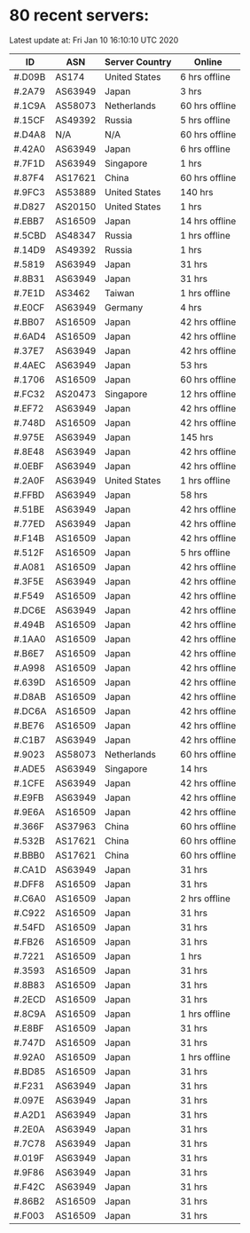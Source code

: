 # 80 recent servers:

Latest update at: Fri Jan 10 16:10:10 UTC 2020

| ID | ASN | Server Country | Online |
| -- | --- | -------------- | ------ |
| #.D09B | AS174 | United States | 6 hrs offline |
| #.2A79 | AS63949 | Japan | 3 hrs |
| #.1C9A | AS58073 | Netherlands | 60 hrs offline |
| #.15CF | AS49392 | Russia | 5 hrs offline |
| #.D4A8 | N/A | N/A | 60 hrs offline |
| #.42A0 | AS63949 | Japan | 6 hrs offline |
| #.7F1D | AS63949 | Singapore | 1 hrs |
| #.87F4 | AS17621 | China | 60 hrs offline |
| #.9FC3 | AS53889 | United States | 140 hrs |
| #.D827 | AS20150 | United States | 1 hrs |
| #.EBB7 | AS16509 | Japan | 14 hrs offline |
| #.5CBD | AS48347 | Russia | 1 hrs offline |
| #.14D9 | AS49392 | Russia | 1 hrs |
| #.5819 | AS63949 | Japan | 31 hrs |
| #.8B31 | AS63949 | Japan | 31 hrs |
| #.7E1D | AS3462 | Taiwan | 1 hrs offline |
| #.E0CF | AS63949 | Germany | 4 hrs |
| #.BB07 | AS16509 | Japan | 42 hrs offline |
| #.6AD4 | AS16509 | Japan | 42 hrs offline |
| #.37E7 | AS63949 | Japan | 42 hrs offline |
| #.4AEC | AS63949 | Japan | 53 hrs |
| #.1706 | AS16509 | Japan | 60 hrs offline |
| #.FC32 | AS20473 | Singapore | 12 hrs offline |
| #.EF72 | AS63949 | Japan | 42 hrs offline |
| #.748D | AS16509 | Japan | 42 hrs offline |
| #.975E | AS63949 | Japan | 145 hrs |
| #.8E48 | AS63949 | Japan | 42 hrs offline |
| #.0EBF | AS63949 | Japan | 42 hrs offline |
| #.2A0F | AS63949 | United States | 1 hrs offline |
| #.FFBD | AS63949 | Japan | 58 hrs |
| #.51BE | AS63949 | Japan | 42 hrs offline |
| #.77ED | AS63949 | Japan | 42 hrs offline |
| #.F14B | AS16509 | Japan | 42 hrs offline |
| #.512F | AS16509 | Japan | 5 hrs offline |
| #.A081 | AS16509 | Japan | 42 hrs offline |
| #.3F5E | AS63949 | Japan | 42 hrs offline |
| #.F549 | AS16509 | Japan | 42 hrs offline |
| #.DC6E | AS63949 | Japan | 42 hrs offline |
| #.494B | AS16509 | Japan | 42 hrs offline |
| #.1AA0 | AS16509 | Japan | 42 hrs offline |
| #.B6E7 | AS16509 | Japan | 42 hrs offline |
| #.A998 | AS16509 | Japan | 42 hrs offline |
| #.639D | AS16509 | Japan | 42 hrs offline |
| #.D8AB | AS16509 | Japan | 42 hrs offline |
| #.DC6A | AS16509 | Japan | 42 hrs offline |
| #.BE76 | AS16509 | Japan | 42 hrs offline |
| #.C1B7 | AS63949 | Japan | 42 hrs offline |
| #.9023 | AS58073 | Netherlands | 60 hrs offline |
| #.ADE5 | AS63949 | Singapore | 14 hrs |
| #.1CFE | AS63949 | Japan | 42 hrs offline |
| #.E9FB | AS63949 | Japan | 42 hrs offline |
| #.9E6A | AS16509 | Japan | 42 hrs offline |
| #.366F | AS37963 | China | 60 hrs offline |
| #.532B | AS17621 | China | 60 hrs offline |
| #.BBB0 | AS17621 | China | 60 hrs offline |
| #.CA1D | AS63949 | Japan | 31 hrs |
| #.DFF8 | AS16509 | Japan | 31 hrs |
| #.C6A0 | AS16509 | Japan | 2 hrs offline |
| #.C922 | AS16509 | Japan | 31 hrs |
| #.54FD | AS16509 | Japan | 31 hrs |
| #.FB26 | AS16509 | Japan | 31 hrs |
| #.7221 | AS16509 | Japan | 1 hrs |
| #.3593 | AS16509 | Japan | 31 hrs |
| #.8B83 | AS16509 | Japan | 31 hrs |
| #.2ECD | AS16509 | Japan | 31 hrs |
| #.8C9A | AS16509 | Japan | 1 hrs offline |
| #.E8BF | AS16509 | Japan | 31 hrs |
| #.747D | AS16509 | Japan | 31 hrs |
| #.92A0 | AS16509 | Japan | 1 hrs offline |
| #.BD85 | AS16509 | Japan | 31 hrs |
| #.F231 | AS63949 | Japan | 31 hrs |
| #.097E | AS63949 | Japan | 31 hrs |
| #.A2D1 | AS63949 | Japan | 31 hrs |
| #.2E0A | AS63949 | Japan | 31 hrs |
| #.7C78 | AS63949 | Japan | 31 hrs |
| #.019F | AS63949 | Japan | 31 hrs |
| #.9F86 | AS63949 | Japan | 31 hrs |
| #.F42C | AS63949 | Japan | 31 hrs |
| #.86B2 | AS16509 | Japan | 31 hrs |
| #.F003 | AS16509 | Japan | 31 hrs |

